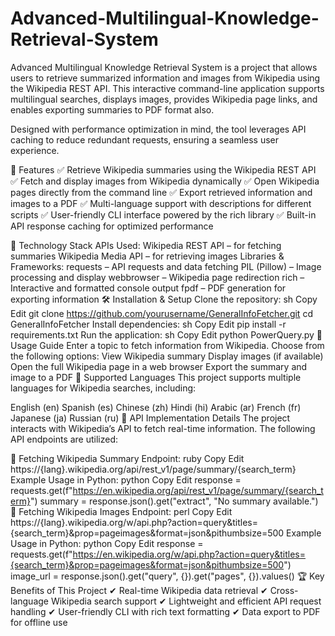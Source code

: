 # Advanced-Multilingual-Knowledge-Retrieval-System
Advanced Multilingual Knowledge Retrieval System is a project that allows users to retrieve summarized information and images from Wikipedia using the Wikipedia REST API. This interactive command-line application supports multilingual searches, displays images, provides Wikipedia page links, and enables exporting summaries to PDF format also.

Designed with performance optimization in mind, the tool leverages API caching to reduce redundant requests, ensuring a seamless user experience.

🚀 Features
✅ Retrieve Wikipedia summaries using the Wikipedia REST API
✅ Fetch and display images from Wikipedia dynamically
✅ Open Wikipedia pages directly from the command line
✅ Export retrieved information and images to a PDF
✅ Multi-language support with descriptions for different scripts
✅ User-friendly CLI interface powered by the rich library
✅ Built-in API response caching for optimized performance

🔧 Technology Stack
APIs Used:
Wikipedia REST API – for fetching summaries
Wikipedia Media API – for retrieving images
Libraries & Frameworks:
requests – API requests and data fetching
PIL (Pillow) – Image processing and display
webbrowser – Wikipedia page redirection
rich – Interactive and formatted console output
fpdf – PDF generation for exporting information
🛠 Installation & Setup
Clone the repository:
sh
Copy
Edit
git clone https://github.com/yourusername/GeneralInfoFetcher.git
cd GeneralInfoFetcher
Install dependencies:
sh
Copy
Edit
pip install -r requirements.txt
Run the application:
sh
Copy
Edit
python PowerQuery.py
🎯 Usage Guide
Enter a topic to fetch information from Wikipedia.
Choose from the following options:
View Wikipedia summary
Display images (if available)
Open the full Wikipedia page in a web browser
Export the summary and image to a PDF
🔄 Supported Languages
This project supports multiple languages for Wikipedia searches, including:

English (en)
Spanish (es)
Chinese (zh)
Hindi (hi)
Arabic (ar)
French (fr)
Japanese (ja)
Russian (ru)
📜 API Implementation Details
The project interacts with Wikipedia’s API to fetch real-time information. The following API endpoints are utilized:

🔹 Fetching Wikipedia Summary
Endpoint:
ruby
Copy
Edit
https://{lang}.wikipedia.org/api/rest_v1/page/summary/{search_term}
Example Usage in Python:
python
Copy
Edit
response = requests.get(f"https://en.wikipedia.org/api/rest_v1/page/summary/{search_term}")
summary = response.json().get("extract", "No summary available.")
🔹 Fetching Wikipedia Images
Endpoint:
perl
Copy
Edit
https://{lang}.wikipedia.org/w/api.php?action=query&titles={search_term}&prop=pageimages&format=json&pithumbsize=500
Example Usage in Python:
python
Copy
Edit
response = requests.get(f"https://en.wikipedia.org/w/api.php?action=query&titles={search_term}&prop=pageimages&format=json&pithumbsize=500")
image_url = response.json().get("query", {}).get("pages", {}).values()
🏆 Key Benefits of This Project
✔ Real-time Wikipedia data retrieval
✔ Cross-language Wikipedia search support
✔ Lightweight and efficient API request handling
✔ User-friendly CLI with rich text formatting
✔ Data export to PDF for offline use
